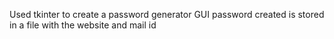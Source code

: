 
Used tkinter to create a password generator GUI
password created is stored in a file with the website and mail id
